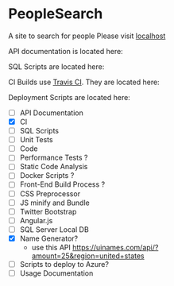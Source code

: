 # PeopleSearch
A site to search for people
Please visit [localhost](http://localhost:8000/)

API documentation is located here: 

SQL Scripts are located here: 

CI Builds use [Travis CI](https://travis-ci.com/).  They are located here: 

Deployment Scripts are located here: 

- [ ] API Documentation
- [X] CI
- [ ] SQL Scripts
- [ ] Unit Tests
- [ ] Code
- [ ] Performance Tests ?
- [ ] Static Code Analysis
- [ ] Docker Scripts ?
- [ ] Front-End Build Process ?
- [ ] CSS Preprocessor
- [ ] JS minify and Bundle
- [ ] Twitter Bootstrap
- [ ] Angular.js
- [ ] SQL Server Local DB
- [X] Name Generator?
  - use this API https://uinames.com/api/?amount=25&region=united+states
- [ ] Scripts to deploy to Azure?
- [ ] Usage Documentation
